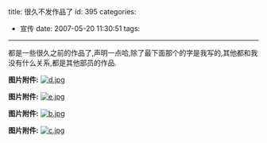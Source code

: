 title: 很久不发作品了
id: 395
categories:
  - 宣传
date: 2007-05-20 11:30:51
tags:
---

都是一些很久之前的作品了,声明一点哈,除了最下面那个的字是我写的,其他都和我没有什么关系,都是其他部员的作品.

**图片附件:**
[![d.jpg](//blog.foolbird.net/wp-content/uploads/2007/05/257_d.jpg)](http://www.foolbird.net/?attachment_id=211 "d.jpg")

**图片附件:**
[![e.jpg](//blog.foolbird.net/wp-content/uploads/2007/05/258_e.jpg)](http://www.foolbird.net/?attachment_id=212 "e.jpg")

**图片附件:**
[![b.jpg](//blog.foolbird.net/wp-content/uploads/2007/05/259_b.jpg)](http://www.foolbird.net/?attachment_id=213 "b.jpg")

**图片附件:**
[![c.jpg](//blog.foolbird.net/wp-content/uploads/2007/05/260_c.jpg)](http://www.foolbird.net/?attachment_id=214 "c.jpg")